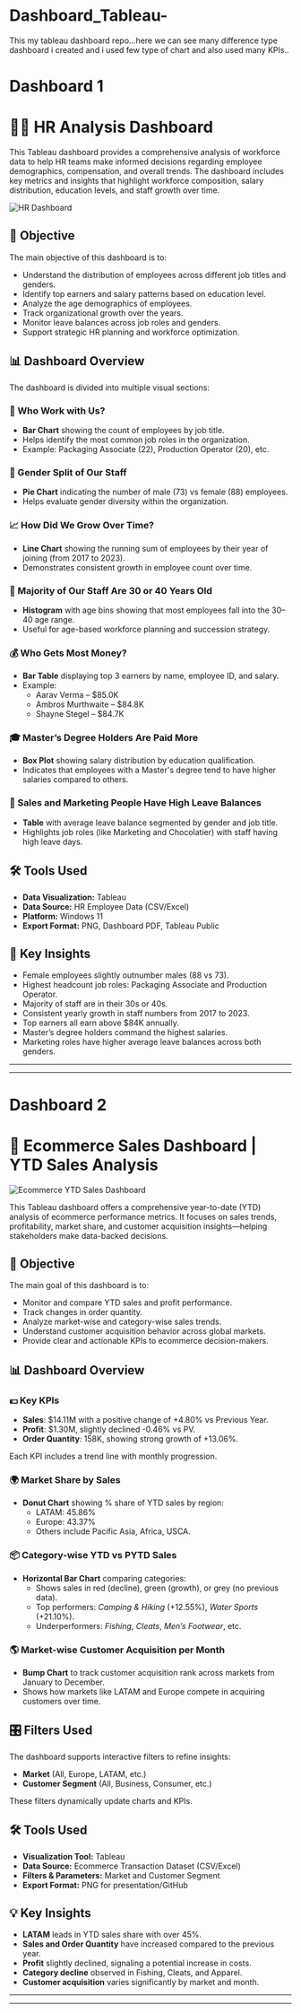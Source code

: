 # Dashboard_Tableau-
This my tableau dashboard repo...here we can see many difference type dashboard i created and i used few type of chart and also used many KPIs..

# Dashboard 1
# 🧑‍💼 HR Analysis Dashboard

This Tableau dashboard provides a comprehensive analysis of workforce data to help HR teams make informed decisions regarding employee demographics, compensation, and overall trends. The dashboard includes key metrics and insights that highlight workforce composition, salary distribution, education levels, and staff growth over time.

![HR Dashboard](https://github.com/Rutvik1429/Dashboard_Tableau-/blob/main/HR%20Dashboard.png)


## 🎯 Objective

The main objective of this dashboard is to:
- Understand the distribution of employees across different job titles and genders.
- Identify top earners and salary patterns based on education level.
- Analyze the age demographics of employees.
- Track organizational growth over the years.
- Monitor leave balances across job roles and genders.
- Support strategic HR planning and workforce optimization.


## 📊 Dashboard Overview

The dashboard is divided into multiple visual sections:

### 👥 Who Work with Us?
- **Bar Chart** showing the count of employees by job title.
- Helps identify the most common job roles in the organization.
- Example: Packaging Associate (22), Production Operator (20), etc.

### 🚻 Gender Split of Our Staff
- **Pie Chart** indicating the number of male (73) vs female (88) employees.
- Helps evaluate gender diversity within the organization.

### 📈 How Did We Grow Over Time?
- **Line Chart** showing the running sum of employees by their year of joining (from 2017 to 2023).
- Demonstrates consistent growth in employee count over time.

### 🎂 Majority of Our Staff Are 30 or 40 Years Old
- **Histogram** with age bins showing that most employees fall into the 30–40 age range.
- Useful for age-based workforce planning and succession strategy.

### 💰 Who Gets Most Money?
- **Bar Table** displaying top 3 earners by name, employee ID, and salary.
- Example:
  - Aarav Verma – $85.0K
  - Ambros Murthwaite – $84.8K
  - Shayne Stegel – $84.7K

### 🎓 Master’s Degree Holders Are Paid More
- **Box Plot** showing salary distribution by education qualification.
- Indicates that employees with a Master's degree tend to have higher salaries compared to others.

### 🌴 Sales and Marketing People Have High Leave Balances
- **Table** with average leave balance segmented by gender and job title.
- Highlights job roles (like Marketing and Chocolatier) with staff having high leave days.


## 🛠 Tools Used

- **Data Visualization:** Tableau
- **Data Source:** HR Employee Data (CSV/Excel)
- **Platform:** Windows 11
- **Export Format:** PNG, Dashboard PDF, Tableau Public


## 📌 Key Insights

- Female employees slightly outnumber males (88 vs 73).
- Highest headcount job roles: Packaging Associate and Production Operator.
- Majority of staff are in their 30s or 40s.
- Consistent yearly growth in staff numbers from 2017 to 2023.
- Top earners all earn above $84K annually.
- Master’s degree holders command the highest salaries.
- Marketing roles have higher average leave balances across both genders.

---
---

# Dashboard 2 
# 🛒 Ecommerce Sales Dashboard | YTD Sales Analysis

![Ecommerce YTD Sales Dashboard](Ecommerce%20YTD%28Sales%29%20Dashboard.png)

This Tableau dashboard offers a comprehensive year-to-date (YTD) analysis of ecommerce performance metrics. It focuses on sales trends, profitability, market share, and customer acquisition insights—helping stakeholders make data-backed decisions.


## 🎯 Objective

The main goal of this dashboard is to:
- Monitor and compare YTD sales and profit performance.
- Track changes in order quantity.
- Analyze market-wise and category-wise sales trends.
- Understand customer acquisition behavior across global markets.
- Provide clear and actionable KPIs to ecommerce decision-makers.


## 📊 Dashboard Overview

### 💵 **Key KPIs**
- **Sales**: $14.11M with a positive change of +4.80% vs Previous Year.
- **Profit**: $1.30M, slightly declined -0.46% vs PV.
- **Order Quantity**: 158K, showing strong growth of +13.06%.

Each KPI includes a trend line with monthly progression.


### 🌍 **Market Share by Sales**
- **Donut Chart** showing % share of YTD sales by region:
  - LATAM: 45.86%
  - Europe: 43.37%
  - Others include Pacific Asia, Africa, USCA.


### 📦 **Category-wise YTD vs PYTD Sales**
- **Horizontal Bar Chart** comparing categories:
  - Shows sales in red (decline), green (growth), or grey (no previous data).
  - Top performers: *Camping & Hiking* (+12.55%), *Water Sports* (+21.10%).
  - Underperformers: *Fishing*, *Cleats*, *Men’s Footwear*, etc.


### 🌎 **Market-wise Customer Acquisition per Month**
- **Bump Chart** to track customer acquisition rank across markets from January to December.
- Shows how markets like LATAM and Europe compete in acquiring customers over time.

## 🎛 Filters Used
The dashboard supports interactive filters to refine insights:
- **Market** (All, Europe, LATAM, etc.)
- **Customer Segment** (All, Business, Consumer, etc.)

These filters dynamically update charts and KPIs.

## 🛠 Tools Used

- **Visualization Tool:** Tableau
- **Data Source:** Ecommerce Transaction Dataset (CSV/Excel)
- **Filters & Parameters:** Market and Customer Segment
- **Export Format:** PNG for presentation/GitHub

## 💡 Key Insights

- **LATAM** leads in YTD sales share with over 45%.
- **Sales and Order Quantity** have increased compared to the previous year.
- **Profit** slightly declined, signaling a potential increase in costs.
- **Category decline** observed in Fishing, Cleats, and Apparel.
- **Customer acquisition** varies significantly by market and month.

---
---

